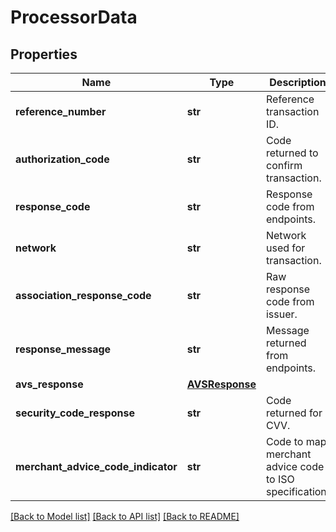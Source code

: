 # ProcessorData

## Properties
Name | Type | Description | Notes
------------ | ------------- | ------------- | -------------
**reference_number** | **str** | Reference transaction ID. | [optional] 
**authorization_code** | **str** | Code returned to confirm transaction. | [optional] 
**response_code** | **str** | Response code from endpoints. | [optional] 
**network** | **str** | Network used for transaction. | [optional] 
**association_response_code** | **str** | Raw response code from issuer. | [optional] 
**response_message** | **str** | Message returned from endpoints. | [optional] 
**avs_response** | [**AVSResponse**](AVSResponse.md) |  | [optional] 
**security_code_response** | **str** | Code returned for CVV. | [optional] 
**merchant_advice_code_indicator** | **str** | Code to map merchant advice code to ISO specification. | [optional] 

[[Back to Model list]](../README.md#documentation-for-models) [[Back to API list]](../README.md#documentation-for-api-endpoints) [[Back to README]](../README.md)


